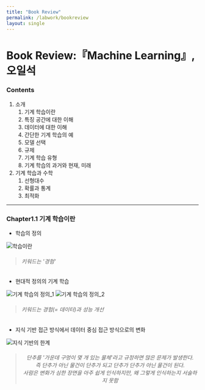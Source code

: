 ```yaml
---
title: "Book Review"
permalink: /labwork/bookreview
layout: single
---
```


# Book Review:『Machine Learning』, 오일석  
### Contents
1. 소개  
    1. 기계 학습이란
    2. 특징 공간에 대한 이해
    3. 데이터에 대한 이해
    4. 간단한 기계 학습의 예
    5. 모델 선택
    6. 규제
    7. 기계 학습 유형
    8. 기계 학습의 과거와 현재, 미래
2. 기계 학습과 수학  
    1. 선형대수
    2. 확률과 통계
    3. 최적화    
***

### Chapter1.1 기계 학습이란
- 학습의 정의  

![학습이란](./%EC%8A%A4%ED%84%B0%EB%94%94chap01_02_%EC%A1%B0%EC%98%81%EC%84%9C/ppt/media/image1.png "학습이란")  
> ###### 키워드는 '경험'

- 현대적 정의의 기계 학습  

![기계 학습의 정의_1](./%EC%8A%A4%ED%84%B0%EB%94%94chap01_02_%EC%A1%B0%EC%98%81%EC%84%9C/ppt/media/image2.png "기계 학습의 정의_1")
![기계 학습의 정의_2](./%EC%8A%A4%ED%84%B0%EB%94%94chap01_02_%EC%A1%B0%EC%98%81%EC%84%9C/ppt/media/image3.png "기계 학습의 정의_2")  
> ###### 키워드는 경험(= 데이터)과 성능 개선  

- 지식 기반 접근 방식에서 데이터 중심 접근 방식으로의 변화  

![지식 기반의 한계](./%EC%8A%A4%ED%84%B0%EB%94%94chap01_02_%EC%A1%B0%EC%98%81%EC%84%9C/ppt/media/image5.png "지식 기반의 한계")  
> ###### <center>단추를 '가운데 구멍이 몇 개 있는 물체'라고 규정하면 많은 문제가 발생한다. <br>즉 단추가 아닌 물건이 단추가 되고 단추가 단추가 아닌 물건이 된다. <br> *사람은 변화가 심한 장면을 아주 쉽게 인식하지만, 왜 그렇게 인식하는지 서술하지 못함*</center>

